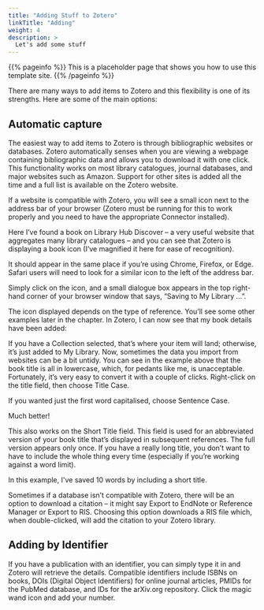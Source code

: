 ```yaml
---
title: "Adding Stuff to Zotero"
linkTitle: "Adding"
weight: 4
description: >
  Let's add some stuff
---
```


{{% pageinfo %}}
This is a placeholder page that shows you how to use this template site.
{{% /pageinfo %}}

There are many ways to add items to Zotero and this flexibility is one of its strengths. Here are some of the main options: 

## Automatic capture

The easiest way to add items to Zotero is through bibliographic websites or databases. Zotero automatically senses when you are viewing a webpage containing bibliographic data and allows you to download it with one click. This functionality works on most library catalogues, journal databases, and major websites such as Amazon. Support for other sites is added all the time and a full list is available on the Zotero website.

If a website is compatible with Zotero, you will see a small icon next to the address bar of your browser (Zotero must be running for this to work properly and you need to have the appropriate Connector installed).

Here I’ve found a book on Library Hub Discover – a very useful website that aggregates many library catalogues – and you can see that Zotero is displaying a book icon (I’ve magnified it here for ease of recognition).

It should appear in the same place if you’re using Chrome, Firefox, or Edge. Safari users will need to look for a similar icon to the left of the address bar.

Simply click on the icon, and a small dialogue box appears in the top right-hand corner of your browser window that says, “Saving to My Library …”. 

The icon displayed depends on the type of reference. You’ll see some other examples later in the chapter.
In Zotero, I can now see that my book details have been added:

If you have a Collection selected, that’s where your item will land; otherwise, it’s just added to My Library.
Now, sometimes the data you import from websites can be a bit untidy. You can see in the example above that the book title is all in lowercase, which, for pedants like me, is unacceptable. Fortunately, it’s very easy to convert it with a couple of clicks. Right-click on the title field, then choose Title Case.

If you wanted just the first word capitalised, choose Sentence Case.

Much better!

This also works on the Short Title field. This field is used for an abbreviated version of your book title that’s displayed in subsequent references. The full version appears only once. If you have a really long title, you don’t want to have to include the whole thing every time (especially if you’re working against a word limit). 

In this example, I've saved 10 words by including a short title.

Sometimes if a database isn’t compatible with Zotero, there will be an option to download a citation – it might say Export to EndNote or Reference Manager or Export to RIS. Choosing this option downloads a RIS file which, when double-clicked, will add the citation to your Zotero library.

## Adding by Identifier

If you have a publication with an identifier, you can simply type it in and Zotero will retrieve the details. Compatible identifiers include ISBNs on books, DOIs (Digital Object Identifiers) for online journal articles, PMIDs for the PubMed database, and IDs for the arXiv.org repository. Click the magic wand icon and add your number.

